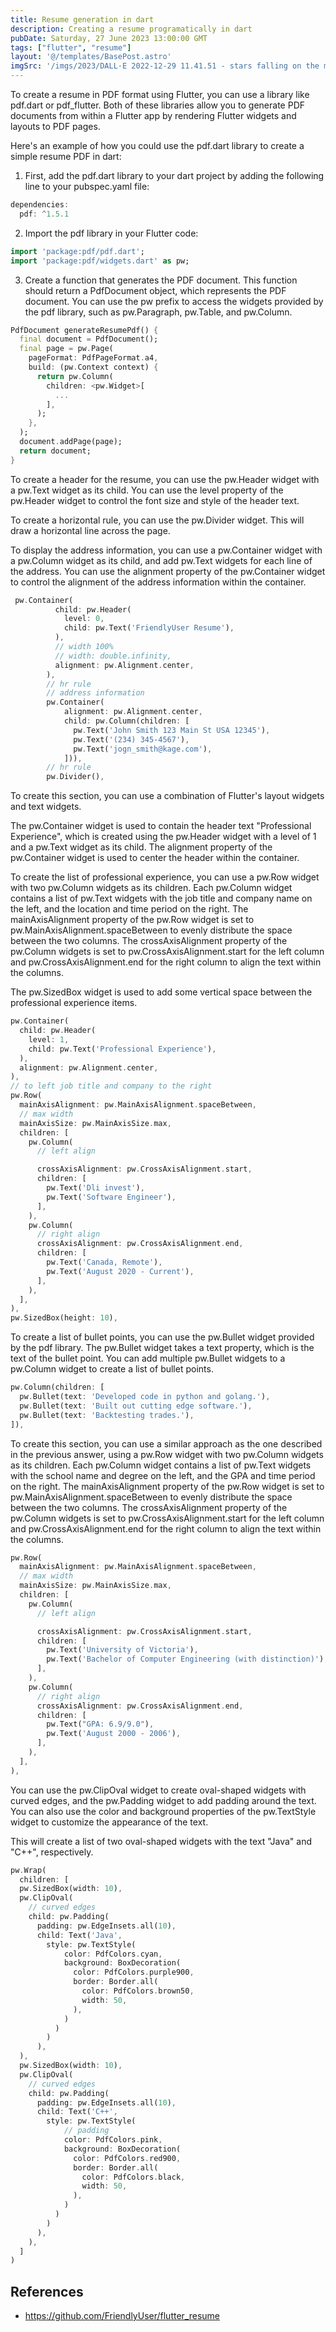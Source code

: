 ```yaml
---
title: Resume generation in dart
description: Creating a resume programatically in dart
pubDate: Saturday, 27 June 2023 13:00:00 GMT
tags: ["flutter", "resume"]
layout: '@/templates/BasePost.astro'
imgSrc: '/imgs/2023/DALL·E 2022-12-29 11.41.51 - stars falling on the moon.png'
---
```


To create a resume in PDF format using Flutter, you can use a library like pdf.dart or pdf_flutter. Both of these libraries allow you to generate PDF documents from within a Flutter app by rendering Flutter widgets and layouts to PDF pages.

Here's an example of how you could use the pdf.dart library to create a simple resume PDF in dart:

1. First, add the pdf.dart library to your dart project by adding the following line to your pubspec.yaml file:

```dart
dependencies:
  pdf: ^1.5.1
```

2. Import the pdf library in your Flutter code:

```dart
import 'package:pdf/pdf.dart';
import 'package:pdf/widgets.dart' as pw;
```

3. Create a function that generates the PDF document. This function should return a PdfDocument object, which represents the PDF document. You can use the pw prefix to access the widgets provided by the pdf library, such as pw.Paragraph, pw.Table, and pw.Column.

```dart
PdfDocument generateResumePdf() {
  final document = PdfDocument();
  final page = pw.Page(
    pageFormat: PdfPageFormat.a4,
    build: (pw.Context context) {
      return pw.Column(
        children: <pw.Widget>[
          ...
        ],
      );
    },
  );
  document.addPage(page);
  return document;
}
```

To create a header for the resume, you can use the pw.Header widget with a pw.Text widget as its child. You can use the level property of the pw.Header widget to control the font size and style of the header text.

To create a horizontal rule, you can use the pw.Divider widget. This will draw a horizontal line across the page.

To display the address information, you can use a pw.Container widget with a pw.Column widget as its child, and add pw.Text widgets for each line of the address. You can use the alignment property of the pw.Container widget to control the alignment of the address information within the container.

```dart
 pw.Container(
          child: pw.Header(
            level: 0,
            child: pw.Text('FriendlyUser Resume'),
          ),
          // width 100%
          // width: double.infinity,
          alignment: pw.Alignment.center,
        ),
        // hr rule
        // address information
        pw.Container(
            alignment: pw.Alignment.center,
            child: pw.Column(children: [
              pw.Text('John Smith 123 Main St USA 12345'),
              pw.Text('(234) 345-4567'),
              pw.Text('jogn_smith@kage.com'),
            ])),
        // hr rule
        pw.Divider(),
```


To create this section, you can use a combination of Flutter's layout widgets and text widgets.

The pw.Container widget is used to contain the header text "Professional Experience", which is created using the pw.Header widget with a level of 1 and a pw.Text widget as its child. The alignment property of the pw.Container widget is used to center the header within the container.

To create the list of professional experience, you can use a pw.Row widget with two pw.Column widgets as its children. Each pw.Column widget contains a list of pw.Text widgets with the job title and company name on the left, and the location and time period on the right. The mainAxisAlignment property of the pw.Row widget is set to pw.MainAxisAlignment.spaceBetween to evenly distribute the space between the two columns. The crossAxisAlignment property of the pw.Column widgets is set to pw.CrossAxisAlignment.start for the left column and pw.CrossAxisAlignment.end for the right column to align the text within the columns.

The pw.SizedBox widget is used to add some vertical space between the professional experience items.

```dart
pw.Container(
  child: pw.Header(
    level: 1,
    child: pw.Text('Professional Experience'),
  ),
  alignment: pw.Alignment.center,
),
// to left job title and company to the right
pw.Row(
  mainAxisAlignment: pw.MainAxisAlignment.spaceBetween,
  // max width
  mainAxisSize: pw.MainAxisSize.max,
  children: [
    pw.Column(
      // left align

      crossAxisAlignment: pw.CrossAxisAlignment.start,
      children: [
        pw.Text('Dli invest'),
        pw.Text('Software Engineer'),
      ],
    ),
    pw.Column(
      // right align
      crossAxisAlignment: pw.CrossAxisAlignment.end,
      children: [
        pw.Text('Canada, Remote'),
        pw.Text('August 2020 - Current'),
      ],
    ),
  ],
),
pw.SizedBox(height: 10),
```

To create a list of bullet points, you can use the pw.Bullet widget provided by the pdf library. The pw.Bullet widget takes a text property, which is the text of the bullet point. You can add multiple pw.Bullet widgets to a pw.Column widget to create a list of bullet points.

```dart
pw.Column(children: [
  pw.Bullet(text: 'Developed code in python and golang.'),
  pw.Bullet(text: 'Built out cutting edge software.'),
  pw.Bullet(text: 'Backtesting trades.'),
]),
```

To create this section, you can use a similar approach as the one described in the previous answer, using a pw.Row widget with two pw.Column widgets as its children. Each pw.Column widget contains a list of pw.Text widgets with the school name and degree on the left, and the GPA and time period on the right. The mainAxisAlignment property of the pw.Row widget is set to pw.MainAxisAlignment.spaceBetween to evenly distribute the space between the two columns. The crossAxisAlignment property of the pw.Column widgets is set to pw.CrossAxisAlignment.start for the left column and pw.CrossAxisAlignment.end for the right column to align the text within the columns.


```dart
pw.Row(
  mainAxisAlignment: pw.MainAxisAlignment.spaceBetween,
  // max width
  mainAxisSize: pw.MainAxisSize.max,
  children: [
    pw.Column(
      // left align

      crossAxisAlignment: pw.CrossAxisAlignment.start,
      children: [
        pw.Text('University of Victoria'),
        pw.Text('Bachelor of Computer Engineering (with distinction)'),
      ],
    ),
    pw.Column(
      // right align
      crossAxisAlignment: pw.CrossAxisAlignment.end,
      children: [
        pw.Text("GPA: 6.9/9.0"),
        pw.Text('August 2000 - 2006'),
      ],
    ),
  ],
),
```

You can use the pw.ClipOval widget to create oval-shaped widgets with curved edges, and the pw.Padding widget to add padding around the text. You can also use the color and background properties of the pw.TextStyle widget to customize the appearance of the text.

This will create a list of two oval-shaped widgets with the text "Java" and "C++", respectively.

```dart
pw.Wrap(
  children: [
  pw.SizedBox(width: 10),
  pw.ClipOval(
    // curved edges
    child: pw.Padding(
      padding: pw.EdgeInsets.all(10),
      child: Text('Java',
        style: pw.TextStyle(
            color: PdfColors.cyan,
            background: BoxDecoration(
              color: PdfColors.purple900,
              border: Border.all(
                color: PdfColors.brown50,
                width: 50,
              ),
            )
          )
        )
      ),
  ),
  pw.SizedBox(width: 10),
  pw.ClipOval(
    // curved edges
    child: pw.Padding(
      padding: pw.EdgeInsets.all(10),
      child: Text('C++',
        style: pw.TextStyle(
            // padding
            color: PdfColors.pink,
            background: BoxDecoration(
              color: PdfColors.red900,
              border: Border.all(
                color: PdfColors.black,
                width: 50,
              ),
            )
          )
        )
      ),
    ),
  ]
)
```

## References

* https://github.com/FriendlyUser/flutter_resume